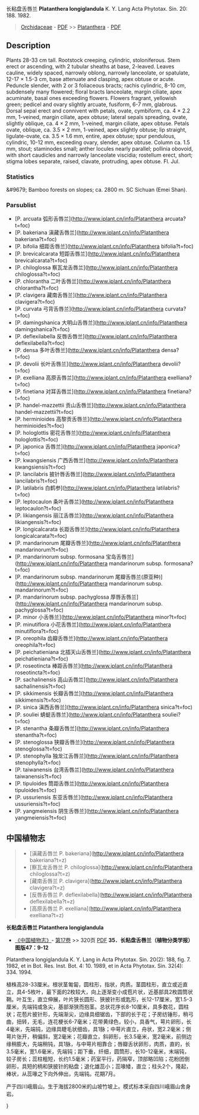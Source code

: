 长粘盘舌唇兰 **Platanthera longiglandula** K. Y. Lang Acta Phytotax. Sin. 20: 188. 1982.

> [Orchidaceae](http://www.iplant.cn/info/Orchidaceae?t=foc) - [PDF](http://www.iplant.cn/foc/pdf/Orchidaceae.pdf) >> [Platanthera](http://www.iplant.cn/info/Platanthera?t=foc) - [PDF](http://www.iplant.cn/foc/pdf/Platanthera.pdf)
## Description

Plants 28-33 cm tall. Rootstock creeping, cylindric, stoloniferous. Stem erect or ascending, with 2 tubular sheaths at base, 2-leaved. Leaves cauline, widely spaced, narrowly oblong, narrowly lanceolate, or spatulate, 12-17 × 1.5-3 cm, base attenuate and clasping, apex obtuse or acute. Peduncle slender, with 2 or 3 foliaceous bracts; rachis cylindric, 8-10 cm, subdensely many flowered; floral bracts lanceolate, margin ciliate, apex acuminate, basal ones exceeding flowers. Flowers fragrant, yellowish green; pedicel and ovary slightly arcuate, fusiform, 6-7 mm, glabrous. Dorsal sepal erect and connivent with petals, ovate, cymbiform, ca. 4 × 2.2 mm, 1-veined, margin ciliate, apex obtuse; lateral sepals spreading, ovate, slightly oblique, ca. 4 × 2 mm, 1-veined, margin ciliate, apex obtuse. Petals ovate, oblique, ca. 3.5 × 2 mm, 1-veined, apex slightly obtuse; lip straight, ligulate-ovate, ca. 3.5 × 1.6 mm, entire, apex obtuse; spur pendulous, cylindric, 10-12 mm, exceeding ovary, slender, apex obtuse. Column ca. 1.5 mm, stout; staminodes small; anther locules nearly parallel; pollinia obovoid, with short caudicles and narrowly lanceolate viscidia; rostellum erect, short; stigma lobes separate, raised, clavate, protruding, apex obtuse. Fl. Jul.

### Statistics
&amp;#9679; Bamboo forests on slopes; ca. 2800 m. SC Sichuan (Emei Shan).

### Parsublist

* [P.  arcuata  弧形舌唇兰](http://www.iplant.cn/info/Platanthera arcuata?t=foc)
* [P.  bakeriana  滇藏舌唇兰](http://www.iplant.cn/info/Platanthera bakeriana?t=foc)
* [P.  bifolia  细距舌唇兰](http://www.iplant.cn/info/Platanthera bifolia?t=foc)
* [P.  brevicalcarata  短距舌唇兰](http://www.iplant.cn/info/Platanthera brevicalcarata?t=foc)
* [P.  chiloglossa  察瓦龙舌唇兰](http://www.iplant.cn/info/Platanthera chiloglossa?t=foc)
* [P.  chlorantha  二叶舌唇兰](http://www.iplant.cn/info/Platanthera chlorantha?t=foc)
* [P.  clavigera  藏南舌唇兰](http://www.iplant.cn/info/Platanthera clavigera?t=foc)
* [P.  curvata  弓背舌唇兰](http://www.iplant.cn/info/Platanthera curvata?t=foc)
* [P.  damingshanica  大明山舌唇兰](http://www.iplant.cn/info/Platanthera damingshanica?t=foc)
* [P.  deflexilabella  反唇舌唇兰](http://www.iplant.cn/info/Platanthera deflexilabella?t=foc)
* [P.  densa  多叶舌唇兰](http://www.iplant.cn/info/Platanthera densa?t=foc)
* [P.  devolii  长叶舌唇兰](http://www.iplant.cn/info/Platanthera devolii?t=foc)
* [P.  exelliana  高原舌唇兰](http://www.iplant.cn/info/Platanthera exelliana?t=foc)
* [P.  finetiana  对耳舌唇兰](http://www.iplant.cn/info/Platanthera finetiana?t=foc)
* [P.  handel-mazzettii  贡山舌唇兰](http://www.iplant.cn/info/Platanthera handel-mazzettii?t=foc)
* [P.  herminioides  高黎贡舌唇兰](http://www.iplant.cn/info/Platanthera herminioides?t=foc)
* [P.  hologlottis  密花舌唇兰](http://www.iplant.cn/info/Platanthera hologlottis?t=foc)
* [P.  japonica  舌唇兰](http://www.iplant.cn/info/Platanthera japonica?t=foc)
* [P.  kwangsiensis  广西舌唇兰](http://www.iplant.cn/info/Platanthera kwangsiensis?t=foc)
* [P.  lancilabris  披针唇舌唇兰](http://www.iplant.cn/info/Platanthera lancilabris?t=foc)
* [P.  latilabris  白鹤参](http://www.iplant.cn/info/Platanthera latilabris?t=foc)
* [P.  leptocaulon  条叶舌唇兰](http://www.iplant.cn/info/Platanthera leptocaulon?t=foc)
* [P.  likiangensis  丽江舌唇兰](http://www.iplant.cn/info/Platanthera likiangensis?t=foc)
* [P.  longicalcarata  长距舌唇兰](http://www.iplant.cn/info/Platanthera longicalcarata?t=foc)
* [P.  mandarinorum  尾瓣舌唇兰](http://www.iplant.cn/info/Platanthera mandarinorum?t=foc)
* [P.  mandarinorum subsp. formosana  宝岛舌唇兰](http://www.iplant.cn/info/Platanthera mandarinorum subsp. formosana?t=foc)
* [P.  mandarinorum subsp. mandarinorum  尾瓣舌唇兰(原亚种)](http://www.iplant.cn/info/Platanthera mandarinorum subsp. mandarinorum?t=foc)
* [P.  mandarinorum subsp. pachyglossa  厚唇舌唇兰](http://www.iplant.cn/info/Platanthera mandarinorum subsp. pachyglossa?t=foc)
* [P.  minor  小舌唇兰](http://www.iplant.cn/info/Platanthera minor?t=foc)
* [P.  minutiflora  小花舌唇兰](http://www.iplant.cn/info/Platanthera minutiflora?t=foc)
* [P.  oreophila  齿瓣舌唇兰](http://www.iplant.cn/info/Platanthera oreophila?t=foc)
* [P.  peichatieniana  北插天山舌唇兰](http://www.iplant.cn/info/Platanthera peichatieniana?t=foc)
* [P.  roseotincta  棒距舌唇兰](http://www.iplant.cn/info/Platanthera roseotincta?t=foc)
* [P.  sachalinensis  高山舌唇兰](http://www.iplant.cn/info/Platanthera sachalinensis?t=foc)
* [P.  sikkimensis  长瓣舌唇兰](http://www.iplant.cn/info/Platanthera sikkimensis?t=foc)
* [P.  sinica  滇西舌唇兰](http://www.iplant.cn/info/Platanthera sinica?t=foc)
* [P.  souliei  蜻蜓舌唇兰](http://www.iplant.cn/info/Platanthera souliei?t=foc)
* [P.  stenantha  条瓣舌唇兰](http://www.iplant.cn/info/Platanthera stenantha?t=foc)
* [P.  stenoglossa  狭瓣舌唇兰](http://www.iplant.cn/info/Platanthera stenoglossa?t=foc)
* [P.  stenophylla  独龙江舌唇兰](http://www.iplant.cn/info/Platanthera stenophylla?t=foc)
* [P.  taiwanensis  台湾舌唇兰](http://www.iplant.cn/info/Platanthera taiwanensis?t=foc)
* [P.  tipuloides  筒距舌唇兰](http://www.iplant.cn/info/Platanthera tipuloides?t=foc)
* [P.  ussuriensis  东亚舌唇兰](http://www.iplant.cn/info/Platanthera ussuriensis?t=foc)
* [P.  yangmeiensis  阴生舌唇兰](http://www.iplant.cn/info/Platanthera yangmeiensis?t=foc)

## 中国植物志

> * [滇藏舌唇兰  P.  bakeriana](http://www.iplant.cn/info/Platanthera bakeriana?t=z)
> * [察瓦龙舌唇兰  P.  chiloglossa](http://www.iplant.cn/info/Platanthera chiloglossa?t=z)
> * [藏南舌唇兰  P.  clavigera](http://www.iplant.cn/info/Platanthera clavigera?t=z)
> * [反唇舌唇兰  P.  deflexilabella](http://www.iplant.cn/info/Platanthera deflexilabella?t=z)
> * [高原舌唇兰  P.  exelliana](http://www.iplant.cn/info/Platanthera exelliana?t=z)

**长粘盘舌唇兰 Platanthera longiglandula**

* [《中国植物志》](http://www.iplant.cn/frps)- [第17卷](http://www.iplant.cn/frps/vol/17) >> 320页 [PDF](http://www.iplant.cn/frps/pdf/17/320.pdf)
**35．长粘盘舌唇兰（植物分类学报）图版47：9-12**

Platanthera longiglandula K. Y. Lang in Acta Phytotax. Sin. 20(2): 188, fig. 7. 1982, et in Bot. Res. Inst. Bot. 4: 10. 1989, et in Acta Phytotax. Sin. 32(4): 334. 1994.

植株高28-33厘米。根状茎匍匐，圆柱形，指状，肉质。茎圆柱形，直立或近直立，具4-5枚叶，最下面的2枚较大，向上逐渐变小成苞片状，近基部具2枚圆筒状鞘。叶互生，直立伸展，叶片狭长圆形、狭披针形或匙形，长12-17厘米，宽1.5-3厘米，先端钝或急尖，基部渐狭而抱茎。总状花序长8-10厘米，具多数花，圆柱状；花苞片披针形，先端渐尖，边缘具细锯齿，下部的长于花；子房纺锤形，稍弓曲，扭转，无毛，连花梗长6-7毫米；花带黄绿色，较小，具香气，萼片卵形，长4毫米，先端钝，边缘具睫毛状细齿，具1脉；中萼片直立，舟状，宽2.2毫米；侧萼片张开，稍偏斜，宽2毫米；花瓣直立，斜卵形，长3.5毫米，宽2毫米，前侧边缘稍膨大，先端稍钝，具1脉，与中萼片相靠合；唇瓣舌状卵形，肉质，直的，长3.5毫米，宽1.6毫米，先端钝；距下垂，纤细，圆筒形，长10-12毫米，末端钝，较子房长；蕊柱粗短，长约1.5毫米；药室平行，药隔窄，顶部略凹陷；花粉团倒卵形，具短的柄和狭披针的粘盘；退化雄蕊小；蕊喙矮，直立；柱头2个，隆起，棒状，从蕊喙之下向外伸出，先端钝。花期7月。

产于四川峨眉山。生于海拔2800米的山坡竹坡上。模式标本采自四川峨眉山舍身岩。

}